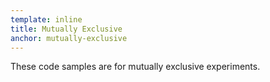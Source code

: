 ```yaml
---
template: inline
title: Mutually Exclusive
anchor: mutually-exclusive
---
```


These code samples are for mutually exclusive experiments.


